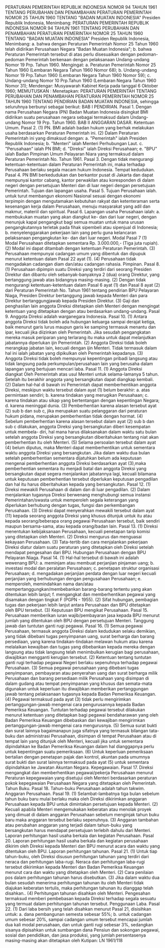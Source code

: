  PERATURAN PEMERINTAH REPUBLIK INDONESIA NOMOR 94 TAHUN 1961 TENTANG PERUBAHAN DAN PENAMBAHAN PERATURAN PEMERINTAH NOMOR 25 TAHUN 1960 TENTANG "BADAN MUATAN INDONESIA" Presiden Republik Indonesia, Menimbang: PERATURAN PEMERINTAH REPUBLIK INDONESIA NOMOR 94 TAHUN 1961 TENTANG PERUBAHAN DAN PENAMBAHAN PERATURAN PEMERINTAH NOMOR 25 TAHUN 1960 TENTANG "BADAN MUATAN INDONESIA" Presiden Republik Indonesia, Menimbang:
a. bahwa dengan Peraturan Pemerintah Nomor 25 Tahun 1960 telah didirikan Perusahaan Negara "Badan Muatan Indonesia";
b. bahwa Peraturan Pemerintah tersebut di atas perlu disesuaikan dengan pedoman- pedoman Pemerintah berkenaan dengan pelaksanaan Undang-undang Nomor 19 Prp. Tahun 1960. Mengingat:
a. Peraturan Pemerintah Nomor 25 Tahun 1960 (Lembaran Negara Tahun 1960 Nomor 68);
b. Undang-undang Nomor 19 Prp.Tahun 1960 (Lembaran Negara Tahun 1960 Nomor 59);
c. Undang-undang Nomor 10 Prp.Tahun 1960 (Lembaran Negara Tahun 1960 Nomor 31); Mendengar: Musyawarah Kabinet Kerja pada tanggal 6 Oktober 1960;
MEMUTUSKAN :
 Menetapkan: PERATURAN PEMERINTAH TENTANG PERUBAHAN DAN PENAMBAHAN PERATURAN PEMERINTAH NOMOR 25 TAHUN 1960 TENTANG PENDIRIAN BADAN MUATAN INDONESIA, sehingga seluruhnya berbunyi sebagai berikut: BAB I PENDIRIAN. Pasal 1. Dengan nama Perusahaan Negara (PN) Badan Muatan Indonesia disingkat BMI didirikan suatu perusahaan negara sebagai termaksud dalam Undang-undang Nomor 19 Prp. Tahun 1960. BAB II ANGGARAN DASAR. Ketentuan Umum. Pasal 2. (1) PN. BMI adalah badan hukum yang berhak melakukan usaha berdasarkan Peraturan Pemerintah ini. (2) Dalam Peraturan Pemerintah ini yang dimaksud dengan:
a. "Pemerintah" ialah Presiden Republik Indonesia;
b. "Menteri" ialah Menteri Perhubungan Laut. c. "Perusahaan" ialah PN BMI;
d. "Direksi" ialah Direksi Perusahaan;
e. "BPU" ialah Badan Pimpinan Umum Pelayaran Niara yang termaksud dalam Peraturan Pemerintah No. Tahun 1961. Pasal 3. Dengan tidak mengurangi ketentuan-ketentuan dalam Peraturan Pemerintah ini, maka terhadap Perusahaan berlaku segala macam hukum Indonesia. Tempat kedudukan. Pasal 4. PN BMI berkedudukan dan berkantor pusat di Jakarta dan dapat mempunyai kantor cabang, kantor perwakilan atau koresponden di dalam negeri dengan persetujuan Menteri dan di luar negeri dengan persetujuan Pemerintah. Tujuan dan lapangan usaha. Pasal 5. Tujuan Perusahaan ialah. untuk turut membangun ekonomi Nasional sesuai dengan ekonomi terpimpin dengan mengutamakan kebutuhan rakyat dan ketenteraman serta kesenangan kerja dalam Perusahaan, menuju masyarakat yang adil dan makmur, materiil dan spiritual. Pasal 6. Lapangan usaha Perusahaan ialah:
a. membukukan muatan yang akan diangkut ke- dan dari luar negeri, dengan menunjuk kapal pengangkut bagi semua muatan untuk mana urusan pengangkutannya terletak pada fihak sipembeli atau sipenjual di Indonesia;
b. menyelenggarakan pekerjaan lain yang perlu guna kelancaran pelaksanaan pengangkutan ke- dan dari luar negeri. Modal Pasal 7 (1) Modal Perusahaan ditetapkan sementara Rp. 3.000.000,- (Tiga juta rupiah). (2) Modal ini dapat ditambah dengan ketentuan Peraturan Pemerintah. (3) Perusahaan mempunyai cadangan umum yang dibentuk dan dipupuk menurut ketentuan dalam Pasal 22 ayat (1). (4) Perusahaan tidak mengadakan cadangan diam dan/atau cadangan rahasia. Pimpinan. Pasal 8. (1) Perusahaan dipimpin suatu Direksi yang terdiri dari seorang Presiden Direktur dan dibantu oleh sebanyak-banyaknya 2 (dua) orang Direktur, yang bertanggung jawab atas bidangnya masing-masing. (2) Dengan tidak mengurangi ketentuan-ketentuan dalam Pasal 6 ayat (1) dan Pasal 8 ayat (2) dari Peraturan Pemerintah No. Tahun 1961 tentang pendirian BPU Pelayaran Niaga, Presiden Direktur bertanggung jawab kepada Menteri dan para Direktur bertanggungjawab kepada Presiden Direktur. (3) Gaji dan penghasilan lain anggota Direksi ditetapkan oleh Menteri dengan mengingat ketentuan yang ditetapkan dengan atau berdasarkan undang-undang. Pasal 9. Anggota Direksi adalah warganegara Indonesia. Pasal 10. (1) Antara anggota Direksi tidak boleh ada hubungan keluarga sampai derajat ketiga, baik menurut garis lurus maupun garis ke samping termasuk menantu dan ipar, kecuali jika diizinkan oleh Pemerintah. Jika sesudah pengangkatan mereka masuk periparan yang terlarang itu maka untuk dapat melanjutkan jabatannya diperlukan ijin Pemerintah. (2) Anggota Direksi tidak boleh merangkap jabatan lain, kecuali dengan ijin Menteri. Tidak termasuk dalam hal ini ialah jabatan yang dipikulkan oleh Pemerintah kepadanya. (3) Anggota Direksi tidak boleh mempunyai kepentingan pribadi langsung atau tidak langsung pada perkumpulan/perusahaan lain yang berusaha dalam lapangan yang bertujuan mencari laba. Pasal 11. (1) Anggota Direksi diangkat Oleh Pemerintah atas usul Menteri untuk selama-lamanya 5 tahun. Setelah itu berakhir anggota yang bersangkutan dapat diangkap kembali. (2) Dalam hal-hal di bawah ini Pemerintah dapat memberhentikan anggota Direksi, meskipun waktu tersebut dalam ayat (1) belum berakhir:
a. atas permintaan sendiri;
b. karena tindakan yang merugikan Perusahaan;
c. karena tindakan atau sikap yang bertentangan dengan kepentingan Negara;
d. karena meninggal dunia. (3) Pemberhentian karena alasan tersebut ayat (2) sub b dan sub c, jika merupakan suatu pelanggaran dari peraturan hukum pidana, merupakan pemberhentian tidak dengan hormat. (4) Sebelum pemberhentian karena alasan tersebut dalam ayat (2) sub b dan sub c dilakukan, anggota Direksi yang bersangkutan diberi kesempatan untuk membela- diri, hal mana harus dilaksanakan dalam waktu satu bulan setelah anggota Direksi yang bersangkutan diberitahukan tentang niat akan pemberhentian itu oleh Menteri. (5) Selama persoalan tersebut dalam ayat (4) belum diputus, maka Menteri dapat memberhentikan untuk sementara waktu anggota Direksi yang bersangkutan. Jika dalam waktu dua bulan setelah pemberhentian sementara dijatuhkan belum ada keputusan mengenai pemberhentian anggota Direksi berdasarkan ayat (3),maka pemberhentian sementara itu menjadi batal dan anggota Direksi yang bersangkutan dapat segera menjalankan jabatannya lagi, kecuali bilamana untuk keputusan pemberhentian tersebut diperlukan keputusan pengadilan dan hal itu harus diberitahukan kepada yang bersangkutan. Pasal 12. (1) Direksi mewakili Perusahaan di dalam dan di luar pengadilan. (2) Dalam menjalankan tugasnya Direksi berwenang menghubungi semua instansi Pemerintahan/swasta untuk memperoleh segala keterangan yang diperlukan berhubung dengan tugas, fungsi dan perkembangan Perusahaan. (3) Direksi dapat menyerahkan mewakili tersebut dalam ayat (11) kepada seorang anggota Direksi yang khusus ditunjuk untuk itu atau kepada seorang/beberapa orang pegawai Perusahaan tersebut, baik sendiri maupun bersama-sama, atau kepada orang/badan lain. Pasal 13. (1) Direksi menentukan kebijaksanaan Perusahaan, kecuali penetapan tarip komisi yang ditetapkan oleh Menteri. (2) Direksi mengurus dan menguasai kekayaan Perusahaan. (3) Tata-tertib dan cara menjalankan pekerjaan Direksi diatur dalam suatu peraturan yang ditetapkan oleh Direksi setelah mendapat pengesahan dari BPU. Hubungan Perusahaan dengan BPU Pelayaran Niaga. Pasal 14. (1) Hal-hal tersebut di bawah ini adalah wewenang BPU:
a. meminjam atau membuat perjanjian pinjaman uang;
b. investasi modal dan peralatan Perusahaan;
c. penetapan struktur organisasi Perusahaan;
d. mengadakan perjanjian perdata dengan luar negeri kecuali perjanjian yang berhubungan dengan pengusahaan Perusahaan;
e. memperoleh, memindahkan nama dan/atau mempertanggungkan/membebankan barang-barang tertentu yang akan ditentukan lebih lanjut;
f. mengangkat dan memberhentikan pegawai yang disamakan dengan tingkat F (PGPN - 1955). (2) Sifat hubungan, pembagian tugas dan pekerjaan lebih lanjut antara Perusahaan dan BPU ditetapkan oleh BPU tersebut. (3) Keputusan BPU mengikat Perusahaan. Pasal 15. Perusahaan memberikan iuran wajib/pembayaran jasa kepada BPU menurut jumlah yang ditentukan oleh BPU dengan persetujuan Menteri. Tanggung jawab dan tuntutan ganti rugi pegawai. Pasal 16. (1) Semua pegawai Perusahaan, termasuk anggota Direksi dalam kedudukan selaku demikian, yang tidak dibebani tugas penyimpanan uang, surat berharga dan barang persediaan, yang karena tindakan-tindakan melawan hukum atau karena melalaikan kewajiban dan tugas yang dibebankan kepada mereka dengan langsung atau tidak langsung telah menimbulkan kerugian bagi perusahaan, diwajibkan mengganti kerugian tersebut. (2) Ketentuan tentang tuntutan ganti rugi terhadap pegawai Negeri berlaku sepenuhnya terhadap pegawai Perusahaan. (3) Semua pegawai perusahaan yang dibebani tugas penyimpanan, pembayaran atau penyerahan uang dan surat berharga milik Perusahaan dan barang persediaan milik Perusahaan yang disimpan di dalam gudang atau tempat penyimpanan yang khusus dan semata-mata digunakan untuk keperluan itu diwajibkan memberikan pertanggungan jawab tentang pelaksanaan tugasnya kepada Badan Pemeriksa Keuangan. (4) Pegawai termaksud pada ayat (3) tidak perlu mengirimkan pertanggungan-jawab mengenai cara pengurusannya kepada Badan Pemeriksa Keuangan. Tuntutan terhadap pegawai tersebut dilakukan menurut ketentuan yang ditetapkan bagi pegawai bendaharawan yang oleh Badan Pemeriksa Keuangan dibebaskan dari kewajiban mengirimkan pertanggungan-jawab mengenai cara mengurusnya. (5) Semua surat bukti dan surat lainnya bagaimanapun juga sifatnya yang termasuk bilangan tata-buku dan administrasi Perusahaan, disimpan di tempat Perusahaan atau di tempat lain yang ditunjuk oleh Menteri, kecuali jika untuk sementara dipindahkan ke Badan Pemeriksa Keuangan dalam hal dianggapnya perlu untuk kepentingan suatu pemeriksaan. (6) Untuk keperluan pemeriksaan bertalian dengan penetapan pajak dan kontrol, akuntan pada umumnya surat bukti dan surat lainnya termaksud pada ayat (5) untuk sementara dipindahkan ke Jawatan Akuntan Negara. Kepegawaian. Pasal 17. Direksi mengangkat dan memberhentikan pegawai/pekerja Perusahaan menurut Peraturan kepegawaian yang disetujui oleh Menteri berdasarkan peraturan pokok kepegawaian Perusahaan Negara yang ditetapkan oleh Pemerintah. Tahun Buku. Pasal 18. Tahun-buku Perusahaan adalah tahun takwim. Anggaran Perusahaan. Pasal 19. (1) Selambat-lambatnya tiga bulan sebelum tahun buku baru mulai berlaku maka oleh Direksi dikirimkan anggaran Perusahaan kepada BPU untuk dimintakan persetujuan kepada Menteri. (2) Kecuali apabila Menteri mengemukakan keberatan atau menolak proyek yang dimuat di dalam anggaran Perusahaan sebelum menginjak tahun buku baru maka anggaran tersebut berlaku sepenuhnya. (3) Anggaran tambahan atau perubahan anggaran yang terjadi dalam tahun-buku yang bersangkutan harus mendapat persetujuan terlebih dahulu dari Menteri. Laporan perhitungan hasil usaha berkala dan kegiatan Perusahaan. Pasal 20. Laporan perhitungan hasil usaha berkala dan kegiatan perusahaan dikirim oleh Direksi kepada Menteri dan BPU menurut acara dan waktu yang ditentukan oleh BPU. Laporan perhitungan tahunan. Pasal 21. (1) Untuk tiap tahun-buku, oleh Direksi disusun perhitungan tahunan yang terdiri dari neraca dan perhitungan laba-rugi. Neraca dan perhitungan laba-rugi tersebut dikirimkan kepada Menteri dan Badan Pemeriksa Keuangan menurut cara dan waktu yang ditetapkan oleh Menteri. (2) Cara penilaian pos dalam perhitungan tahunan harus disebutkan. (3) Jika dalam waktu dua bulan sesudah menerima perhitungan tahunan itu oleh Menteri tidak diajukan keberatan tertulis, maka perhitungan tahunan itu dianggap telah disahkan.. (4) Perhitungan tahunan disahkan oleh Menteri. Pengesahan termaksud memberi pembebasan kepada Direksi terhadap segala sesuatu yang termuat dalam perhitungan tahunan tersebut. Penggunaan Laba. Pasal 22. (1) Dari laba bersih yang telah disahkan menurut Pasal 21, disisihkan untuk:
a. dana pembangunan semesta sebesar 55%;
b. untuk cadangan umum sebesar 20%, sampai cadangan umum tersebut mencapai jumlah dua kali modal perusahaan, dan untuk ganti rugi sebesar 3%, sedangkan sisanya dipisahkan untuk sumbangan dana Pensiun dan sokongan pegawai, sosial dan pendidikan, dan jasa produksi, yang jumlah persentasenya masing-masing akan ditetapkan oleh Kutipan: LN 1961/118